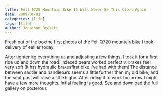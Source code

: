 ```yaml
---
title: Felt Q720 Mountain Bike It Will Never Be This Clean Again
date: 2009-09-01
categories: [life]
tags: [life]
author: Jonathan Beckett
---
```


Fresh out of the boxthe first photos of the Felt Q720 mountain bike I took delivery of earlier today.

After tightening everything up and adjusting a few things, I took it for a first ride up and down the road; indexed gears worked perfectly, brakes feel very soft (it has hydraulic brakesfirst bike I've had with them).The distance between saddle and handlebars seems a little further than my old bike, and the seat post will raise a little higher.After riding it to work tomorrow I might have a few more thoughts. Initial feeling is good. See and download the full gallery on posterous